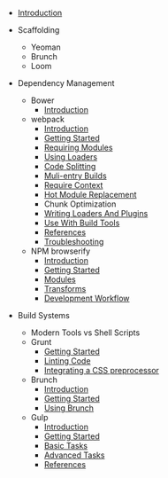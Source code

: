 * [Introduction](index.md)

* Scaffolding
  * Yeoman
  * Brunch
  * Loom

* Dependency Management
  * Bower
    * [Introduction](dependency-management/bower/introduction.md)
  * webpack
    * [Introduction](dependency-management/webpack/introduction.md)
    * [Getting Started](dependency-management/webpack/getting-started.md)
    * [Requiring Modules](dependency-management/webpack/1-requiring-modules.md)
    * [Using Loaders](dependency-management/webpack/2-using-loaders.md)
    * [Code Splitting](dependency-management/webpack/3-code-splitting.md)
    * [Muli-entry Builds](dependency-management/webpack/4-multi-entry-builds.md)
    * [Require Context](dependency-management/webpack/5-require-context.md)
    * [Hot Module Replacement](dependency-management/webpack/6-hot-module-replacement.md)
    * Chunk Optimization
    * [Writing Loaders And Plugins](dependency-management/webpack/8-writing-loaders-and-plugins.md)
    * [Use With Build Tools](dependency-management/webpack/9-use-with-build-tools.md)
    * [References](dependency-management/webpack/references.md)
    * [Troubleshooting](dependency-management/webpack/troubleshooting.md)
  * NPM browserify
    * [Introduction](dependency-management/npm-browserify/introduction.md)
    * [Getting Started](dependency-management/npm-browserify/getting-started.md)
    * [Modules](dependency-management/npm-browserify/modules.md)
    * [Transforms](dependency-management/npm-browserify/transforms.md)
    * [Development Workflow](dependency-management/npm-browserify/development-workflow.md)

* Build Systems
  * Modern Tools vs Shell Scripts
  * Grunt
    * [Getting Started](build-systems/grunt/getting-started.md)
    * [Linting Code](build-systems/grunt/linter.md)
    * [Integrating a CSS preprocessor](build-systems/grunt/sass.md)
  * Brunch
    * [Introduction](build-systems/brunch/introduction.md)
    * [Getting Started](build-systems/brunch/getting-started.md)
    * [Using Brunch](build-systems/brunch/using-brunch.md)
  * Gulp
    * [Introduction](build-systems/gulp/introduction.md)
    * [Getting Started](build-systems/gulp/getting-started.md)
    * [Basic Tasks](build-systems/gulp/basic-tasks.md)
    * [Advanced Tasks](build-systems/gulp/advanced-tasks.md)
    * [References](build-systems/gulp/references.md)

